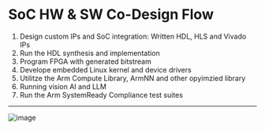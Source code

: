 # SoC HW & SW Co-Design Flow

1. Design custom IPs and SoC integration: Written HDL, HLS and Vivado IPs 
2. Run the HDL synthesis and implementation
4. Program FPGA with generated bitstream
5. Develope embedded Linux kernel and device drivers
6. Utilitze the Arm Compute Library, ArmNN and other opyimzied library
7. Running vision AI and LLM
8. Run the Arm SystemReady Compliance test suites
   
---
![image](https://github.com/user-attachments/assets/354d3d06-4bd9-41b0-b018-67d11f5773be)
